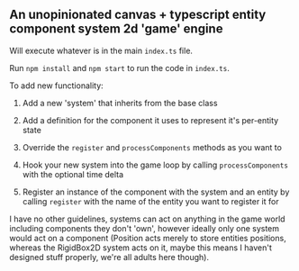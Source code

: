 ## An unopinionated canvas + typescript entity component system 2d 'game' engine

Will execute whatever is in the main `index.ts` file.

Run `npm install` and `npm start` to run the code in `index.ts`.

To add new functionality:

1. Add a new 'system' that inherits from the base class

2. Add a definition for the component it uses to represent it's per-entity state

3. Override the `register` and `processComponents` methods as you want to

4. Hook your new system into the game loop by calling `processComponents` with the optional time delta

5. Register an instance of the component with the system and an entity by calling `register` with the name of the entity you want to register it for

I have no other guidelines, systems can act on anything in the game world including components they don't 'own', however ideally only one system would act on a component (Position acts merely to store entities positions, whereas the RigidBox2D system acts on it, maybe this means I haven't designed stuff properly, we're all adults here though).